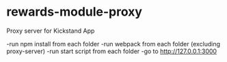 # rewards-module-proxy
Proxy server for Kickstand App

-run npm install from each folder
-run webpack from each folder (excluding proxy-server)
-run start script from each folder
-go to http://127.0.0.1:3000
